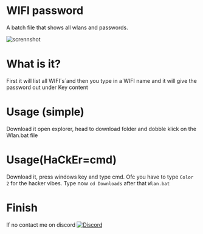 # WIFI password 
A batch file that shows all wlans and passwords.


![scrennshot](https://github.com/Chirooon/Password/assets/155199793/eaa2619a-6c52-4665-a166-50d919f751ab)



# What is it?
First it will list all WIFI´s´and then you type in a WIFI name and it will give the password out under Key content

# Usage (simple)
Download it open explorer, head to download folder and dobble klick on the Wlan.bat file 

# Usage(HaCkEr=cmd)
Download it, press windows key and type cmd.  Ofc you have to type `Color 2` for the hacker vibes. Type now `cd Downloads` after that `Wlan.bat` 

# Finish
If no contact me on discord [![Discord](https://img.shields.io/badge/Add_me_on-Discord-blue.svg)](https://discord.com/users/chiron6750)
